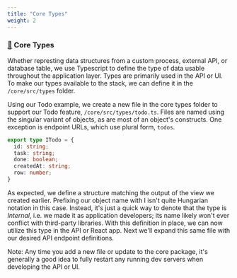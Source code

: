 ```yaml
---
title: "Core Types"
weight: 2
---
```


### [&#128279;](#core-types) Core Types

Whether represting data structures from a custom process, external API, or database table, we use Typescript to define the type of data usable throughout the application layer. Types are primarily used in the API or UI. To make our types available to the stack, we can define it in the `/core/src/types` folder.

Using our Todo example, we create a new file in the core types folder to support our Todo feature, `/core/src/types/todo.ts`. Files are named using the singular variant of objects, as are most of an object's constructs. One exception is endpoint URLs, which use plural form, `todos`.

```typescript
export type ITodo = {
  id: string;
  task: string;
  done: boolean;
  createdAt: string;
  row: number;
}
```

As expected, we define a structure matching the output of the view we created earlier. Prefixing our object name with I isn't quite Hungarian notation in this case. Instead, it's just a quick way to denote that the type is _Internal_, i.e. we made it as application developers; its name likely won't ever conflict with third-party libraries. With this definition in place, we can now utilize this type in the API or React app. Next we'll expand this same file with our desired API endpoint definitions.

Note: Any time you add a new file or update to the core package, it's generally a good idea to fully restart any running dev servers when developing the API or UI.